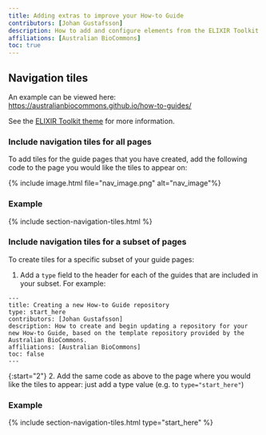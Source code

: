 ```yaml
---
title: Adding extras to improve your How-to Guide
contributors: [Johan Gustafsson]
description: How to add and configure elements from the ELIXIR Toolkit theme that will improve the appearance and function of your How-to Guides.
affiliations: [Australian BioCommons]
toc: true
---
```



## Navigation tiles

An example can be viewed here: https://australianbiocommons.github.io/how-to-guides/

See the [ELIXIR Toolkit theme](https://elixir-belgium.github.io/elixir-toolkit-theme/overview_tiles#section-tiles-with-information) for more information.


### Include navigation tiles for all pages

To add tiles for the guide pages that you have created, add the following code to the page you would like the tiles to appear on:

{% include image.html file="nav_image.png" alt="nav_image"%}


### Example

{% include section-navigation-tiles.html %}


### Include navigation tiles for a subset of pages

To create tiles for a specific subset of your guide pages:

1. Add a `type` field to the header for each of the guides that are included in your subset. For example:

```
---
title: Creating a new How-to Guide repository
type: start_here
contributors: [Johan Gustafsson]
description: How to create and begin updating a repository for your new How-to Guide, based on the template repository provided by the Australian BioCommons.
affiliations: [Australian BioCommons]
toc: false
---
```

{:start="2"}
2. Add the same code as above to the page where you would like the tiles to appear: just add a type value (e.g. to `type="start_here"`)


### Example

{% include section-navigation-tiles.html type="start_here" %}
